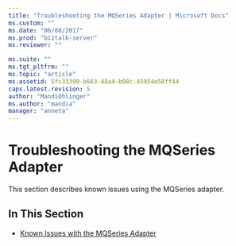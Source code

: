 ```yaml
---
title: "Troubleshooting the MQSeries Adapter | Microsoft Docs"
ms.custom: ""
ms.date: "06/08/2017"
ms.prod: "biztalk-server"
ms.reviewer: ""

ms.suite: ""
ms.tgt_pltfrm: ""
ms.topic: "article"
ms.assetid: 5fc33399-b663-48a4-b08c-45954e58ff44
caps.latest.revision: 5
author: "MandiOhlinger"
ms.author: "mandia"
manager: "anneta"
---
```

# Troubleshooting the MQSeries Adapter
This section describes known issues using the MQSeries adapter.  
  
## In This Section  
  
-   [Known Issues with the MQSeries Adapter](../core/known-issues-with-the-mqseries-adapter.md)